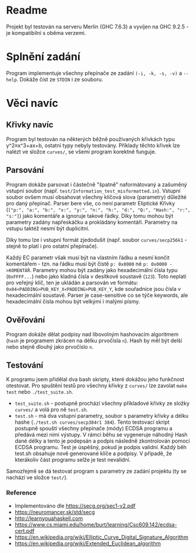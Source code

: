 # Readme

Projekt byl testován na serveru Merlin (GHC 7.6.3) a vyvíjen na GHC 9.2.5 - je kompatibilní s oběma verzemi.

# Splnění zadání

Program implementuje všechny přepínače ze zadání `(-i, -k, -s, -v)` a `--help`. Dokáže číst ze `STDIN` i ze souboru.

# Věci navíc

## Křivky navíc

Program byl testován na některých běžně používaných křivkách typu y^2≡x^3+ax+b, ostatní typy nebyly testovány. Příklady těchto křivek lze nalézt ve složce `curves/`, se všemi program korektně funguje.

## Parsování

Program dokáže parsovat i částečně "špatně" naformátovaný a zašuměný vstupní soubor (např. `test/Information_test_misformatted.in`). Vstupní soubor ovšem musí obsahovat všechny klíčová slova (parametry) důležité pro daný přepínač. Parser bere vše, co není parametr Eliptické Křivky (`["p:", "a:", "b:", "x:", "y:", "n:", "h:", "d:", "Q:", "Hash:", "r:", "s:"]`) jako komentáře a ignoruje takové řádky. Díky tomu mohou být parametry zadány napřeskáčku a prokládány komentáři. Parametry na vstupu taktéž nesmí být duplicitní.

Díky tomu lze i vstupní formát zjedodušit (např. soubor `curves/secp256k1` - stejně to platí i pro ostatní přepínače).

Každý EC parametr však musí být na vlastním řádku a nesmí končit komentářem - tzn. na řádku musí být čistě `p: 0x0000` né `p: 0x0000 ->KOMENTÁŘ`. Parametry mohou být zadány jako hexadecimální čísla typu (`0xFFFF...`) nebo jako kladná čísla v desítkové soustavě (`123`). Toto neplatí pro veřejný klíč, ten je ukládán a parsován ve formátu: `0x04<PADDING>PUB_KEY_X<PADDING>PUB_KEY_Y`, kde souřadnice jsou čísla v hexadecimální soustavě. Parser je case-sensitive co se týče keywords, ale hexadecimální čísla mohou být velkými i malými písmy.

## Ověřování

Program dokáže dělat podpisy nad libovolným hashovacím algoritmem (`hash` je programem zkrácen na délku prvočísla `n`). Hash by měl být delší nebo stejně dlouhý jako prvočíslo `n`.

## Testování

K programu jsem přidělal dva bash skripty, které dokážou jeho funkčnost otestovat. Pro spuštění testů pro všechny křivky z `curves/` lze zavolat `make test` nebo `./test_suite.sh`.

* `test_suite.sh` - postupně prochází všechny příkladové křivky ze složky `curves/` a volá pro ně `test.sh`.
* `test.sh` - má dva vstupní parametry, soubor s parametry křivky a délku hashe (`./test.sh curves/secp384r1 384`). Tento testovací skript postupně spouští všechny přepínače (módy) ECDSA programu a předává mezi nimi výstupy. V rámci běhu se vygeneruje náhodný Hash dané délky a tento je podepsán a podpis následně zkontrolován pomocí ECDSA programu. Test je úspěšný, pokud je podpis validní. Každý běh test.sh obsahuje nově generované klíče a podpisy. V případě, že kterákoliv část programu selže je test nevalidní.

Samozřejmě se dá testovat program s parametry ze zadání projektu (ty se nachází ve složce `test/`).

### Reference

* Implementováno dle <https://secg.org/sec1-v2.pdf>
* <https://neuromancer.sk/std/secg>
* <http://learnyouahaskell.com>
* <https://www.cs.miami.edu/home/burt/learning/Csc609.142/ecdsa-cert.pdf>
* <https://en.wikipedia.org/wiki/Elliptic_Curve_Digital_Signature_Algorithm>
* <https://en.wikipedia.org/wiki/Extended_Euclidean_algorithm>